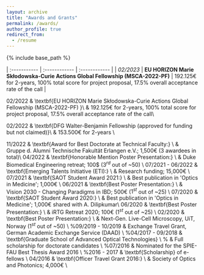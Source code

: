 ```yaml
---
layout: archive
title: "Awards and Grants"
permalink: /awards/
author_profile: true
redirect_from:
  - /resume
---
```


{% include base_path %}


| :----------- | :------------ | :------------ |
| *02/2023*     |   **EU HORIZON Marie Skłodowska-Curie Actions Global Fellowship (MSCA-2022-PF)**     |    192.125€ for 2-years, 100\% total score for project proposal, 17.5\% overall acceptance rate of the call  |


02/2022             & \textbf{EU HORIZON Marie Skłodowska-Curie Actions Global Fellowship (MSCA-2022-PF) }\\
                    & 192.125€ for 2-years, 100\% total score for project proposal, 17.5\% overall acceptance rate of the call\\
                    
02/2022             & \textbf{DFG Walter-Benjamin Fellowship (approved for funding but not claimed)}\\
                    & 153.500€ for 2-years \\

11/2022             & \textbf{Award for Best Doctorate at Technical Faculty:} \\
					& Gruppe d. Alumni Technische Fakultät Erlangen e.V.; 1,500€ (3 awardees in total)\\
04/2022				& \textbf{Honorable Mention Poster Presentation:} \\
					& Duke Biomedical Engineering retreat; 100\$ ($3^{rd}$ out of ~50) \\
07/2021 - 06/2022	& \textbf{Emerging Talents Initiative (ETI):} \\
					& Research funding; 15,000€ \\
07/2021				& \textbf{SAOT Student Award 2021:} \\
					& Best publication in 'Optics in Medicine'; 1,000€ \\
06/2021				& \textbf{Best Poster Presentation:} \\
					& Vision 2030 - Changing Paradigms in IBD; 500€ ($1^{st}$ out of ~25) \\
07/2020				& \textbf{SAOT Student Award 2020:} \\
					& Best publication in 'Optics in Medicine'; 1,000€ shared with A. Dilipkumar\\
06/2020				& \textbf{Best Poster Presentation:} \\
					& iRTG Retreat 2020; 100€ ($1^{st}$ out of ~25)  \\
02/2020				& \textbf{Best Poster Presentation:} \\
					& Next-Gen. Live-Cell Microscopy, UiT, Norway ($1^{st}$ out of ~50)  \\
%09/2019 - 10/2019	& Exchange Travel Grant, German Academic Exchange Service (DAAD) \\
%04/2017 - 09/2018	& \textbf{Graduate School of Advanced Optical Technologies} \\
%					& Full scholarship for doctorate candidates \\
%07/2016	& Nominated for the SPIE-FAU Best Thesis Award 2016 \\
%2016 - 2017	& \textbf{Scholarship} of e-fellows \\
04/2016	& \textbf{Officer Travel Grant 2016:} \\
		& Society of Optics and Photonics; 4,000€ \\
